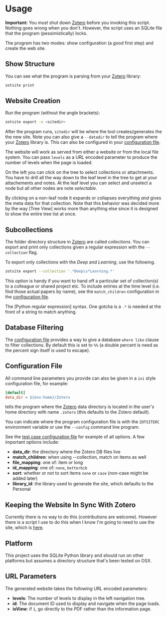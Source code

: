 # Usage

**Important:** You _must_ shut down [Zotero] before you invoking this script.
Nothing goes wrong when you don't.  However, the script uses an SQLite file
that the program (pessimistically) locks.

The program has two modes: show configuration (a good first step) and create
the web site.


## Show Structure

You can see what the program is parsing from your [Zotero] library:

```bash
zotsite print
```


## Website Creation

Run the program (without the angle brackets):

```bash
zotsite export -o <sitedir>
```

After the program runs, `sitedir` will be where the tool creates/generates the
the new site.  Note you can also give a `--datadir` to tell the program where
your [Zotero] library is.  This can also be configured in
your [configuration file](#configuration-file).

The website will work as served from either a website or from the local file
system.  You can pass `levels` as a URL encoded parameter to produce the number
of levels when the page is loaded.

On the left you can click on the tree to select collections or attachments.
You have to drill all the way down to the leaf level in the tree to get at your
attachements and notes.  At the leaf level you can select and unselect a node
but all other nodes are note *selectable*.

By clicking on a non-leaf node it expands or collapses everything *and* gives
the meta data for that collection.  Note that this behavior was decided more by
the way [Tree View] works more than anything else since it is designed to show
the entire tree list at once.


## Subcollections

The folder directory structure in [Zotero] are called *collections*.  You can
export and print only collections given a regular expression with the
`--collection` flag.

To export only collections with the *Deep* and *Learning*, use the following.
```bash
zotsite export --collection '.*Deep\s*Learning.*'
```

This option is handy if you want to hand off a particular set of collection(s)
to a colleague or shared project etc.  To include entries at the time level
(i.e. find those actual papers by name), see the `match_children` configuration
in the [configuration file].

The [Python regular expression] syntax.  One gotcha is a `.*` is needed at the
front of a string to match anything.


## Database Filtering

The [configuration file] provides a way to give a database `where like` clause
to filter collections.  By default this is set to `%%` (a double percent is
need as the percent sign itself is used to escape).


## Configuration File

All command line parameters you provide can also be given in a `ini` style
configuration file, for example:

```ini
[default]
data_dir = ${env:home}/Zotero
```

tells the program where the [Zotero] data directory is located in the user's
home directory with name `.zotero` (this defaults to the Zotero default).

You can indicate where the program configuration file is with the `ZOTSITERC`
environment variable or use the `--config` command line program.

See the [test case configuration file] for example of all options.  A few
important options include:

* **data_dir**: the directory where the Zotero DB files live
* **match_children**: when using --collection, match on items as well
* **file_mapping**: one of: item or long
* **id_mapping**: one of: `none`, `betterbib`
* **sort**: whether or not to sort items `none` or `case` (non-case might be
  added later)
* **library_id**: the library used to generate the site, which defaults to the
  Personal


## Keeping the Website In Sync With Zotero

Currently there is no way to do this (contributions are welcome).  However
there is a script I use to do this when I know I'm going to need to use the
site, which is [here](src/sh/zotsync.sh).


## Platform

This project uses the SQLite Python library and should run on other platforms
but assumes a directory structure that's been tested on OSX.


## URL Parameters

The generated website takes the following URL encoded parameters:

* **levels**: The number of levels to display in the left navigation tree.
* **id**: The document ID used to display and navigate when the page loads.
* **isView**: if `1`, go directly to the PDF rather than the information page.


<!-- links -->
[configuration file]: #configuration-file
[Zotero]: https://www.zotero.org
[configuration file]: #configuration-file
[test case configuration file]: ../test-resources/zotsite.conf
